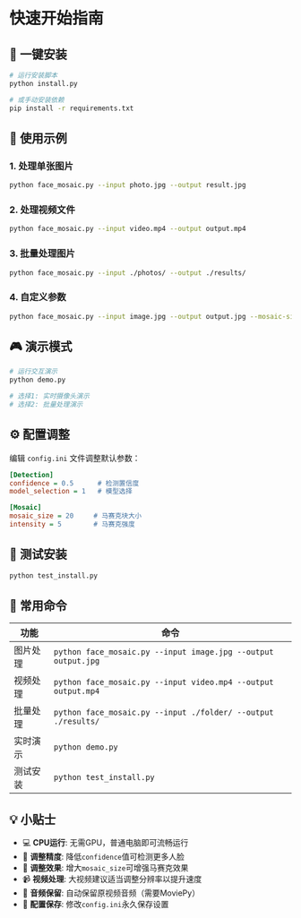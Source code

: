 # 快速开始指南

## 🚀 一键安装

```bash
# 运行安装脚本
python install.py

# 或手动安装依赖
pip install -r requirements.txt
```

## 📖 使用示例

### 1. 处理单张图片
```bash
python face_mosaic.py --input photo.jpg --output result.jpg
```

### 2. 处理视频文件
```bash
python face_mosaic.py --input video.mp4 --output output.mp4
```

### 3. 批量处理图片
```bash
python face_mosaic.py --input ./photos/ --output ./results/
```

### 4. 自定义参数
```bash
python face_mosaic.py --input image.jpg --output output.jpg --mosaic-size 30 --confidence 0.7
```

## 🎮 演示模式

```bash
# 运行交互演示
python demo.py

# 选择1: 实时摄像头演示
# 选择2: 批量处理演示
```

## ⚙️ 配置调整

编辑 `config.ini` 文件调整默认参数：

```ini
[Detection]
confidence = 0.5      # 检测置信度
model_selection = 1   # 模型选择

[Mosaic]
mosaic_size = 20     # 马赛克块大小
intensity = 5        # 马赛克强度
```

## 🧪 测试安装

```bash
python test_install.py
```

## 📱 常用命令

| 功能 | 命令 |
|------|------|
| 图片处理 | `python face_mosaic.py --input image.jpg --output output.jpg` |
| 视频处理 | `python face_mosaic.py --input video.mp4 --output output.mp4` |
| 批量处理 | `python face_mosaic.py --input ./folder/ --output ./results/` |
| 实时演示 | `python demo.py` |
| 测试安装 | `python test_install.py` |

## 💡 小贴士

- 💻 **CPU运行**: 无需GPU，普通电脑即可流畅运行
- 🎯 **调整精度**: 降低`confidence`值可检测更多人脸
- 🎨 **调整效果**: 增大`mosaic_size`可增强马赛克效果
- 📹 **视频处理**: 大视频建议适当调整分辨率以提升速度
- 🎵 **音频保留**: 自动保留原视频音频（需要MoviePy）
- 🔧 **配置保存**: 修改`config.ini`永久保存设置 
